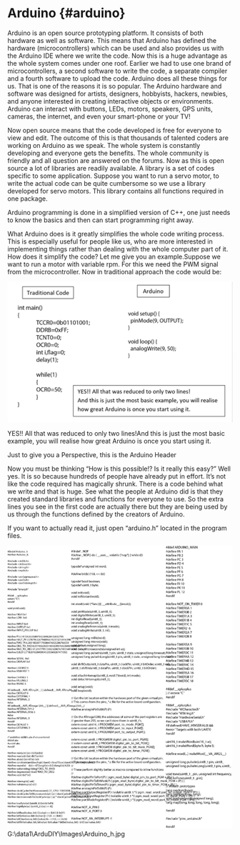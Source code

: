 # Arduino {#arduino}

Arduino is an open source prototyping platform. It consists of both hardware as well as software. This means that Arduino has defined the hardware (microcontrollers) which can be used and also provides us with the Arduino IDE where we write the code. Now this is a huge advantage as the whole system comes under one roof. Earlier we had to use one brand of microcontrollers, a second software to write the code, a separate compiler and a fourth software to upload the code. Arduino does all these things for us. That is one of the reasons it is so popular. The Arduino hardware and software was designed for artists, designers, hobbyists, hackers, newbies, and anyone interested in creating interactive objects or environments. Arduino can interact with buttons, LEDs, motors, speakers, GPS units, cameras, the internet, and even your smart-phone or your TV!

Now open source means that the code developed is free for everyone to view and edit. The outcome of this is that thousands of talented coders are working on Arduino as we speak. The whole system is constantly developing and everyone gets the benefits. The whole community is friendly and all question are answered on the forums. Now as this is open source a lot of libraries are readily available. A library is a set of codes specific to some application. Suppose you want to run a servo motor, to write the actual code can be quite cumbersome so we use a library developed for servo motors. This library contains all functions required in one package.

Arduino programming is done in a simplified version of C++, one just needs to know the basics and then can start programming right away.

What Arduino does is it greatly simplifies the whole code writing process. This is especially useful for people like us, who are more interested in implementing things rather than dealing with the whole computer part of it. How does it simplify the code? Let me give you an example.Suppose we want to run a motor with variable rpm. For this we need the PWM signal from the microcontroller. Now in traditional approach the code would be:


![](../assets/picture_14.png)

YES!! All that was reduced to only two lines!And this is just the most basic example, you will realise how great Arduino is once you start using it.

Just to give you a Perspective, this is the Arduino Header

Now you must be thinking “How is this possible!? Is it really this easy?” Well yes. It is so because hundreds of people have already put in effort. It’s not like the code required has magically shrunk. There is a code behind what we write and that is huge. See what the people at Arduino did is that they created standard libraries and functions for everyone to use. So the extra lines you see in the first code are actually there but they are being used by us through the functions defined by the creators of Arduino.

If you want to actually read it, just open “arduino.h” located in the program files.

![](../assets/picture_11.jpg)G:\data1\ArduDIY\Images\Arduino_h.jpg
